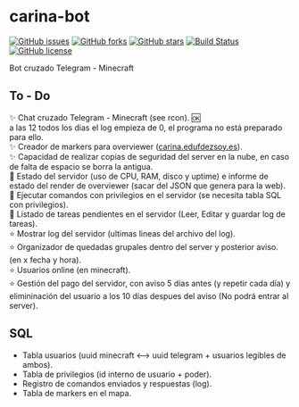# carina-bot
[![GitHub issues](https://img.shields.io/github/issues/EduFdezSoy/carina-bot.svg)](https://github.com/EduFdezSoy/carina-bot/issues)
[![GitHub forks](https://img.shields.io/github/forks/EduFdezSoy/carina-bot.svg)](https://github.com/EduFdezSoy/carina-bot/network)
[![GitHub stars](https://img.shields.io/github/stars/EduFdezSoy/carina-bot.svg)](https://github.com/EduFdezSoy/carina-bot/stargazers)
[![Build Status](https://travis-ci.org/EduFdezSoy/carina-bot.svg?branch=master)](https://travis-ci.org/EduFdezSoy/carina-bot)
[![GitHub license](https://img.shields.io/github/license/EduFdezSoy/carina-bot.svg)](https://github.com/EduFdezSoy/carina-bot/blob/master/LICENSE)

Bot cruzado Telegram - Minecraft  

## To - Do  
:sparkles: Chat cruzado Telegram - Minecraft (see rcon). :ok:  
a las 12 todos los dias el log empieza de 0, el programa no está preparado para ello.  
:sparkles: Creador de markers para overviewer ([carina.edufdezsoy.es](carina.edufdezsoy.es)).  
:sparkles: Capacidad de realizar copias de seguridad del server en la nube, en caso de falta de espacio se borra la antigua.  
:star2: Estado del servidor (uso de CPU, RAM, disco y uptime) e informe de estado del render de overviewer (sacar del JSON que genera para la web).  
:star2: Ejecutar comandos con privilegios en el servidor (se necesita tabla SQL con privilegios).  
:star2: Listado de tareas pendientes en el servidor (Leer, Editar y guardar log de tareas).  
:star: Mostrar log del servidor (ultimas lineas del archivo del log).  
:star: Organizador de quedadas grupales dentro del server y posterior aviso. (en x fecha y hora).   
:star: Usuarios online (en minecraft).  
:star: Gestión del pago del servidor, con aviso 5 dias antes (y repetir cada día) y elimininación del usuario a los 10 días despues del aviso (No podrá entrar al server).


## SQL
* Tabla usuarios (uuid minecraft <--> uuid telegram + usuarios legibles de ambos).
* Tabla de privilegios (id interno de usuario + poder).
* Registro de comandos enviados y respuestas (log).
* Tabla de markers en el mapa.
